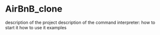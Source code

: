 # AirBnB_clone
description of the project
description of the command interpreter:
how to start it
how to use it
examples

